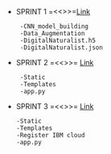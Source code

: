 


 - SPRINT 1 =<<>>=[Link](https://github.com/IBM-EPBL/IBM-Project-30953-1660193242/tree/main/Project%20Development%20Phase/Team%20Leader-Abinaya/Sprint%201)

        -CNN_model_building
        -Data_Augmentation
        -DigitalNaturalist.h5
        -DigitalNaturalist.json

 - SPRINT 2 =<<>>= [Link](https://github.com/IBM-EPBL/IBM-Project-30953-1660193242/tree/main/Project%20Development%20Phase/Team%20Leader-Abinaya/Sprint%202)
        
        -Static
        -Templates
        -app.py

  - SPRINT 3 =<<>>= [Link](https://github.com/IBM-EPBL/IBM-Project-30953-1660193242/tree/main/Project%20Development%20Phase/Team%20Leader-Abinaya/Sprint%203) 

        -Static
        -Templates
        -Register IBM cloud  
        -app.py   